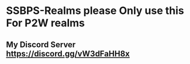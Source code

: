 # SSBPS-Realms please Only use this For P2W realms

My Discord Server
https://discord.gg/vW3dFaHH8x
----------------


